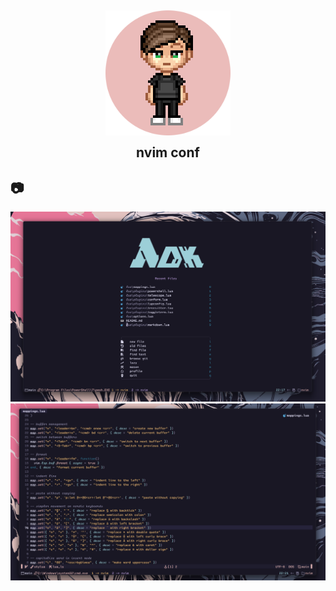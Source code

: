 <h2 align="center">
    <img src="https://raw.githubusercontent.com/adriankarlen/nvim/main/misc/avatar-rose.png" width="200" alt="Logo"/>
    <br/>
    <img src="https://raw.githubusercontent.com/adriankarlen/nvim/main/misc/transparent.png" height="30" width="0px"/>
    nvim conf
    <img src="https://raw.githubusercontent.com/adriankarlen/nvim/main/misc/transparent.png" height="30" width="0px"/>
</h2>

## 📷 

![image](https://raw.githubusercontent.com/adriankarlen/nvim/main/misc/dashboard.png) 
![image](https://raw.githubusercontent.com/adriankarlen/nvim/main/misc/code.png) 
